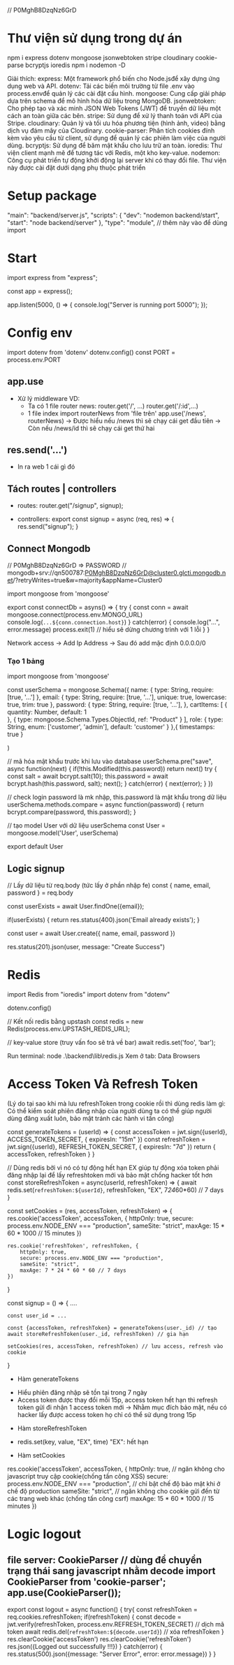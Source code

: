 // P0MghB8DzqNz6GrD

# Thư viện sử dụng trong dự án

npm i express dotenv mongoose jsonwebtoken stripe cloudinary cookie-parse bcryptjs ioredis
npm i nodemon -D

Giải thích:
express: Một framework phổ biến cho Node.jsđể xây dựng ứng dụng web và API.
dotenv: Tải các biến môi trường từ file .env vào process.envđể quản lý các cài đặt cấu hình.
mongoose: Cung cấp giải pháp dựa trên schema để mô hình hóa dữ liệu trong MongoDB.
jsonwebtoken: Cho phép tạo và xác minh JSON Web Tokens (JWT) để truyền dữ liệu một cách an toàn giữa các bên.
stripe: Sử dụng để xử lý thanh toán với API của Stripe.
cloudinary: Quản lý và tối ưu hóa phương tiện (hình ảnh, video) bằng dịch vụ đám mây của Cloudinary.
cookie-parser: Phân tích cookies đính kèm vào yêu cầu từ client, sử dụng để quản lý các phiên làm việc của người dùng.
bcryptjs: Sử dụng để băm mật khẩu cho lưu trữ an toàn.
ioredis: Thư viện client mạnh mẽ để tương tác với Redis, một kho key-value.
nodemon: Công cụ phát triển tự động khởi động lại server khi có thay đổi file. Thư viện này được cài đặt dưới dạng phụ thuộc phát triển 

# Setup package

"main": "backend/server.js",
"scripts": {
    "dev": "nodemon backend/start",
    "start": "node backend/server"
},
"type": "module", // thêm này vào để dùng import

# Start

import express from "express";

const app = express();

app.listen(5000, () => {
  console.log("Server is running port 5000");
});

# Config env

import dotenv from 'dotenv'
dotenv.config()
const PORT = process.env.PORT

## app.use

- Xử lý middleware
VD: 
    - Ta có 1 file router news:
        router.get('/', ...)
        router.get('/:id',...)
    - 1 file index
        import routerNews from 'file trên'
        app.use('/news', routerNews)
-> Được hiểu nếu /news thì sẽ chạy cái get đầu tiên
-> Còn nếu /news/id thì sẽ chạy cái get thứ hai

## res.send('...')

- In ra web 1 cái gì đó

## Tách routes | controllers

- routes:
router.get("/signup", signup);

- controllers:
export const signup = async (req, res) => {
    res.send("signup");
}

## Connect Mongodb

// P0MghB8DzqNz6GrD => PASSWORD
// mongodb+srv://qn500787:P0MghB8DzqNz6GrD@cluster0.glcti.mongodb.net/?retryWrites=true&w=majority&appName=Cluster0

import mongoose from 'mongoose'

export const connectDb = asyns() => {
    try {
        const conn = await mongoose.connect(process.env.MONGO_URL)
        console.log(`...${conn.connection.host}`)
    } catch(error) {
        console.log("...", error.message)
        process.exit(1) // hiểu sẽ dừng chương trình với 1 lỗi
    }
}

Network access -> Add Ip Address -> Sau đó add mặc định 0.0.0.0/0

### Tạo 1 bảng

import mongoose from 'mongoose'

const userSchema = mongoose.Schema({
    name: {
        type: String,
        require: [true, '...']
    },
    email: {
        type: String,
        require: [true, '...'],
        unique: true,
        lowercase: true,
        trim: true
    },
    password: {
        type: String,
        require: [true, '...'],
    },
    cartItems: [
        {
            quantity: Number,
            default: 1    
        },
        {
            type: mongoose.Schema.Types.ObjectId,
            ref: "Product"
        }
    ],
    role: {
        type: String,
        enum: ['customer', 'admin'],
        default: 'customer'
    } 
},{
    timestamps: true
}

)

// mã hóa mật khẩu trước khi lưu vào database
userSchema.pre("save", async function(next) {
    if(!this.Modified(this.password)) return next()
    try {
        const salt = await bcrypt.salt(10);
        this.password = await bcrypt.hash(this.password, salt);
        next();
    } catch(error) {
        next(error);
    }
})

// check login password là mk nhập, this.password là mật khẩu trong dữ liệu
userSchema.methods.compare = async function(password) {
    return bcrypt.compare(password, this.password);
}

// tạo model User với dữ liệu userSchema
const User = mongoose.model('User', userSchema)

export default User

## Logic signup

// Lấy dữ liệu từ req.body (tức lấy ở phần nhập fe)
const { name, email, password } = req.body

<!-- Nếu email tồn tại -->
const userExists = await User.findOne({email});

<!-- Thì sẽ trả về thông báo 400 -->
if(userExists) {
    return res.status(400).json('Email already exists');
}

<!-- Còn không tồn tại thì sẽ tạo 1 object -->
const user = await User.create({
    name, email, password
})

<!-- Và trả về thông báo 201 tức là đã tạo thành công -->
res.status(201).json(user, message: "Create Success")

# Redis

import Redis from "ioredis"
import dotenv from "dotenv"

dotenv.config()

// Kết nối redis bằng upstash
const redis = new Redis(process.env.UPSTASH_REDIS_URL);

// key-value store (truy vấn foo sẽ trả về bar)
await redis.set('foo', 'bar');

Run terminal: node .\backend\lib\redis.js
Xem ở tab: Data Browsers

# Access Token Và Refresh Token

(Lý do tại sao khi mà lưu refreshToken trong cookie rồi thì dùng redis làm gì: Có thể kiểm soát phiên đăng nhập của người dùng ta có thể giúp người dùng đăng xuất luôn, bảo mật tránh các hành vi tấn công)

const generateTokens = (userId) => {
    const accessToken = jwt.sign({userId}, ACCESS_TOKEN_SECRET, {
        expiresIn: "15m"
    })
    const refreshToken = jwt.sign({userId}, REFRESH_TOKEN_SECRET, {
        expiresIn: "7d"
    })
    return { accessToken, refreshToken }
}

// Dùng redis bởi vì nó có tự động hết hạn EX giúp tự động xóa token phải đăng nhập lại để lấy refreshtoken mới và bảo mật chống hacker tốt hơn
const storeRefreshToken =  async(userId, refreshToken) => {
    await redis.set(`refreshToken:${userId}`, refreshToken, "EX", 7*24*60*60) // 7 days
}

const setCookies = (res, accessToken, refreshToken) => {
    res.cookie('accessToken', accessToken, {
        httpOnly: true,
        secure: process.env.NODE_ENV === "production",
        sameSite: "strict",
        maxAge: 15 * 60 * 1000 // 15 minutes
    })

    res.cookie('refreshToken', refreshToken, {
        httpOnly: true,
        secure: process.env.NODE_ENV === "production",
        sameSite: "strict",
        maxAge: 7 * 24 * 60 * 60 // 7 days
    })
}

const signup = () => {
    ....

    const user_id = ...

    const {accessToken, refreshToken} = generateTokens(user._id) // tạo 
    await storeRefreshToken(user._id, refreshToken) // gia hạn

    setCookies(res, accessToken, refreshToken) // lưu access, refresh vào cookie

}
* Hàm generateTokens
- Hiểu phiên đăng nhập sẽ tồn tại trong 7 ngày
- Access token được thay đổi mỗi 15p, access token hết hạn thì refresh token gửi đi nhận 1 access token mới
-> Nhằm mục đích bảo mật, nếu có hacker lấy được access token họ chỉ có thể sử dụng trong 15p

* Hàm storeRefreshToken
- redis.set(key, value, "EX", time)
"EX": hết hạn

* Hàm setCookies

res.cookie('accessToken', accessToken, {
    httpOnly: true, // ngăn không cho javascript truy cập cookie(chống tấn công XSS)
    secure: process.env.NODE_ENV === "production", // chỉ bật chế độ bảo mật khi ở chế độ production
    sameSite: "strict", // ngăn không cho cookie gửi đến từ các trang web khác (chống tấn công csrf)
    maxAge: 15 * 60 * 1000 // 15 minutes
})

# Logic logout

file server: CookieParser // dùng để chuyển trạng thái sang javascript nhằm decode
             import CookieParser from 'cookie-parser';
             app.use(CookieParser());
----

export const logout = async function() {
    try{
        const refreshToken = req.cookies.refreshToken;
        if(refreshToken) {
            const decode = jwt.verify(refreshToken, process.env.REFRESH_TOKEN_SECRET) // dịch mã token
            await redis.del(`refreshToken:${decode.userId}`) // xóa refreshToken
        }
        res.clearCookie('accessToken')
        res.clearCookie('refreshToken')
        res.json({Logged out successfully !!!})
    } catch(error) {
        res.status(500).json({message: "Server Error", error: error.message})
    }
} 